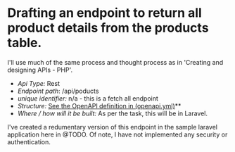 # Drafting an endpoint to return all product details from the products table.

I'll use much of the same process and thought process as in 'Creating and designing APIs - PHP'.

- *Api Type:* Rest
- *Endpoint path*: /api/poducts
- *unique identifier:* n/a - this is a fetch all endpoint
- *Structure:* [See the OpenAPI definition in (openapi.yml)](openapi.yml)**
- *Where / how will it be built:* As per the task, this will be in Laravel.

I've created a redumentary version of this endpoint in the sample laravel application here in @TODO. Of note, I have not implemented any security or authentication. 